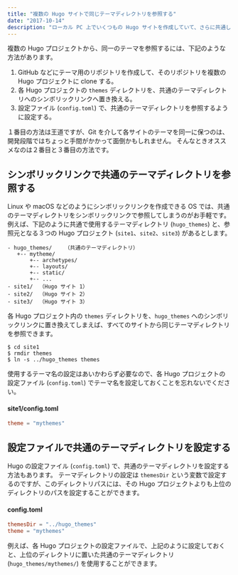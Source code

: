 ```yaml
---
title: "複数の Hugo サイトで同じテーマディレクトリを参照する"
date: "2017-10-14"
description: "ローカル PC 上でいくつもの Hugo サイトを作成していて、さらに共通したテーマも同時に作成している場合は、同一のテーマディレクトリを参照して開発できると便利です。"
---
```


複数の Hugo プロジェクトから、同一のテーマを参照するには、下記のような方法があります。

1. GitHub などにテーマ用のリポジトリを作成して、そのリポジトリを複数の Hugo プロジェクトに clone する。
2. 各 Hugo プロジェクトの `themes` ディレクトリを、共通のテーマディレクトリへのシンボリックリンクへ置き換える。
3. 設定ファイル (`config.toml`) で、共通のテーマディレクトリを参照するように設定する。


１番目の方法は王道ですが、Git を介して各サイトのテーマを同一に保つのは、開発段階ではちょっと手間がかかって面倒かもしれません。
そんなときオススメなのは２番目と３番目の方法です。


シンボリックリンクで共通のテーマディレクトリを参照する
----

Linux や macOS などのようにシンボリックリンクを作成できる OS では、共通のテーマディレクトリをシンボリックリンクで参照してしまうのがお手軽です。
例えば、下記のように共通で使用するテーマディレクトリ (`hugo_themes`) と、参照元となる３つの Hugo プロジェクト (`site1`、`site2`、`site3`) があるとします。

~~~
- hugo_themes/    （共通のテーマディレクトリ）
   +-- mytheme/
       +-- archetypes/
       +-- layouts/
       +-- static/
       +-- ...
- site1/  （Hugo サイト 1）
- site2/  （Hugo サイト 2）
- site3/  （Hugo サイト 3）
~~~

各 Hugo プロジェクト内の `themes` ディレクトリを、`hugo_themes` へのシンボリックリンクに置き換えてしまえば、すべてのサイトから同じテーマディレクトリを参照できます。

~~~
$ cd site1
$ rmdir themes
$ ln -s ../hugo_themes themes
~~~

使用するテーマ名の設定はあいかわらず必要なので、各 Hugo プロジェクトの設定ファイル (`config.toml`) でテーマ名を設定しておくことを忘れないでください。

#### site1/config.toml

~~~ toml
theme = "mythemes"
~~~


設定ファイルで共通のテーマディレクトリを設定する
----

Hugo の設定ファイル (`config.toml`) で、共通のテーマディレクトリを設定する方法もあります。
テーマディレクトリの設定は `themesDir` という変数で設定するのですが、このディレクトリパスには、その Hugo プロジェクトよりも上位のディレクトリのパスを設定することができます。

#### config.toml

~~~ toml
themesDir = "../hugo_themes"
theme = "mythemes"
~~~

例えば、各 Hugo プロジェクトの設定ファイルで、上記のように設定しておくと、上位のディレクトリに置いた共通のテーマディレクトリ (`hugo_themes/mythemes/`) を使用することができます。


